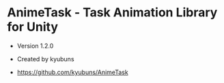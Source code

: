 # AnimeTask - Task Animation Library for Unity

- Version 1.2.0

- Created by kyubuns

- https://github.com/kyubuns/AnimeTask

